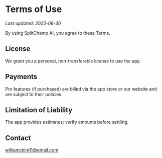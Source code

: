 # Terms of Use

_Last updated: 2025-08-30_

By using SplitChamp AI, you agree to these Terms.

## License
We grant you a personal, non-transferable license to use the app.

## Payments
Pro features (if purchased) are billed via the app store or our website and are subject to their policies.

## Limitation of Liability
The app provides estimates; verify amounts before settling.

## Contact
williamckim11@gmail.com
